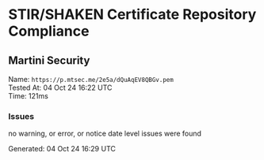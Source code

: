 # STIR/SHAKEN Certificate Repository Compliance

## Martini Security

Name: `https://p.mtsec.me/2e5a/dQuAqEV8QBGv.pem`\
Tested At: 04 Oct 24 16:22 UTC\
Time: 121ms

### Issues

no warning, or error, or notice date level issues were found

Generated: 04 Oct 24 16:29 UTC